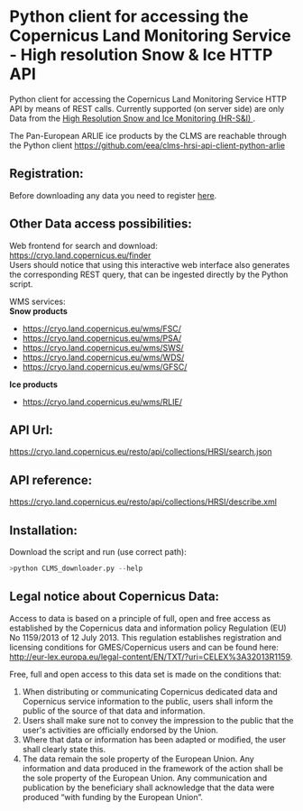 # Python client for accessing the Copernicus Land Monitoring Service - High resolution Snow & Ice HTTP API

Python client for accessing the Copernicus Land Monitoring Service HTTP API by means of REST calls. Currently supported (on server side) are only Data from the [High Resolution Snow and Ice Monitoring (HR-S&I) ](https://land.copernicus.eu/pan-european/biophysical-parameters/high-resolution-snow-and-ice-monitoring).

The Pan-European ARLIE ice products by the CLMS are reachable through the Python client https://github.com/eea/clms-hrsi-api-client-python-arlie 

## Registration:
Before downloading any data you need to register [here](https://cryo.land.copernicus.eu/finder).  

## Other Data access possibilities:
Web frontend for search and download: https://cryo.land.copernicus.eu/finder  
Users should notice that using this interactive web interface also generates the corresponding REST query, that can be ingested directly by the Python script.

WMS services:  
**Snow products**
+	https://cryo.land.copernicus.eu/wms/FSC/  
+	https://cryo.land.copernicus.eu/wms/PSA/  
+	https://cryo.land.copernicus.eu/wms/SWS/
+	https://cryo.land.copernicus.eu/wms/WDS/
+	https://cryo.land.copernicus.eu/wms/GFSC/ 

**Ice products**
+ https://cryo.land.copernicus.eu/wms/RLIE/  

## API Url: 
https://cryo.land.copernicus.eu/resto/api/collections/HRSI/search.json
## API reference: 
https://cryo.land.copernicus.eu/resto/api/collections/HRSI/describe.xml

## Installation:
Download the script and run (use correct path):
```S
>python CLMS_downloader.py --help
```

## Legal notice about Copernicus Data:
Access to data is based on a principle of full, open and free access as established by the Copernicus data and information policy Regulation (EU) No 1159/2013 of 12 July 2013. This regulation establishes registration and licensing conditions for GMES/Copernicus users and can be found here: http://eur-lex.europa.eu/legal-content/EN/TXT/?uri=CELEX%3A32013R1159.  

Free, full and open access to this data set is made on the conditions that:  
1. When distributing or communicating Copernicus dedicated data and Copernicus service information to the public, users shall inform the public of the source of that data and information.  
2. Users shall make sure not to convey the impression to the public that the user's activities are officially endorsed by the Union.  
3. Where that data or information has been adapted or modified, the user shall clearly state this.  
4. The data remain the sole property of the European Union. Any information and data produced in the framework of the action shall be the sole property of the European Union. Any communication and publication by the beneficiary shall acknowledge that the data were produced “with funding by the European Union”.  
